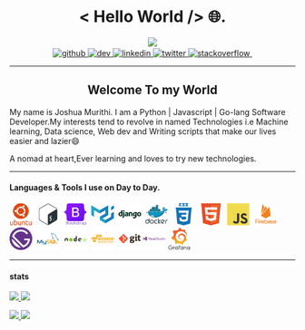 # <div id="header" align="center">< Hello World /> 🌐.
</div>

<div id="header" align="center">
  <img src="https://media.giphy.com/media/gjrYDwbjnK8x36xZIO/giphy.gif" height="300">
</div>
<div align="center">
  <a href="https://github.com/Murithijoshua">
    <img src='https://cdn.jsdelivr.net/npm/simple-icons@3.0.1/icons/github.svg' alt='github' height='40'>
  </a>
  <a href="https://dev.to/murithijoshua">
    <img src='https://cdn.jsdelivr.net/npm/simple-icons@3.0.1/icons/dev-dot-to.svg' alt='dev' height='40'>
  </a>
  <a href="https://www.linkedin.com/in/murithi-joshua-a82046103/">
    <img src='https://cdn.jsdelivr.net/npm/simple-icons@3.0.1/icons/linkedin.svg' alt='linkedin' height='40'>
  </a>
  <a href="https://twitter.com/dev_murithi">
    <img src='https://cdn.jsdelivr.net/npm/simple-icons@3.0.1/icons/twitter.svg' alt='twitter' height='40'>

  </a>
  <a href="https://stackoverflow.com/users/10429527/joshua-johns">
    <img src='https://cdn.jsdelivr.net/npm/simple-icons@3.0.1/icons/stackoverflow.svg' alt='stackoverflow' height='40'>
  </a>
  <img src="https://komarev.com/ghpvc/?username=Murithijoshua&style=flat-square&color=blue" alt=""/>
</div>


<hr>

## <div id="header" align="center"> Welcome To my World

   My name is Joshua Murithi. I am a Python | Javascript | Go-lang Software Developer.My interests tend to revolve in named Technologies i.e Machine learning, Data science, Web dev and Writing scripts that make our lives easier and lazier😄

   A nomad at heart,Ever learning and loves to try new technologies. 
</div>
<hr>

#### Languages & Tools I use on Day to Day.

<div>
  <img src="https://github.com/devicons/devicon/blob/master/icons/ubuntu/ubuntu-plain-wordmark.svg" title="Ubuntu"
    alt="Ubuntu" width="40" height="40" />&nbsp;
  <img src="https://github.com/devicons/devicon/blob/master/icons/bash/bash-original.svg" title="bash" alt="bash"
    width="40" height="40" />&nbsp;
  <img src="https://github.com/devicons/devicon/blob/master/icons/bootstrap/bootstrap-original-wordmark.svg"
    title="bootstrap" alt="bootstrap" width="40" height="40" />&nbsp;
  <img src="https://github.com/devicons/devicon/blob/master/icons/materialui/materialui-original.svg"
    title="Material UI" alt="Material UI" width="40" height="40" />&nbsp;
  <img src="https://github.com/devicons/devicon/blob/master/icons/django/django-plain-wordmark.svg" title="django"
    alt="django" width="40" height="40" />&nbsp;
  <img src="https://github.com/devicons/devicon/blob/master/icons/docker/docker-original-wordmark.svg" title="docker"
    alt="docker " width="40" height="40" />&nbsp;
  <img src="https://github.com/devicons/devicon/blob/master/icons/css3/css3-plain-wordmark.svg" title="CSS3" alt="CSS"
    width="40" height="40" />&nbsp;
  <img src="https://github.com/devicons/devicon/blob/master/icons/html5/html5-original.svg" title="HTML5" alt="HTML"
    width="40" height="40" />&nbsp;
  <img src="https://github.com/devicons/devicon/blob/master/icons/javascript/javascript-original.svg" title="JavaScript"
    alt="JavaScript" width="40" height="40" />&nbsp;
  <img src="https://github.com/devicons/devicon/blob/master/icons/firebase/firebase-plain-wordmark.svg" title="Firebase"
    alt="Firebase" width="40" height="40" />&nbsp;
  <img src="https://github.com/devicons/devicon/blob/master/icons/gatsby/gatsby-original.svg" title="Gatsby"
    alt="Gatsby" width="40" height="40" />&nbsp;
  <img src="https://github.com/devicons/devicon/blob/master/icons/mysql/mysql-original-wordmark.svg" title="MySQL"
    alt="MySQL" width="40" height="40" />&nbsp;
  <img src="https://github.com/devicons/devicon/blob/master/icons/nodejs/nodejs-original-wordmark.svg" title="NodeJS"
    alt="NodeJS" width="40" height="40" />&nbsp;
  <img
    src="https://github.com/devicons/devicon/blob/master/icons/amazonwebservices/amazonwebservices-plain-wordmark.svg"
    title="AWS" alt="AWS" width="40" height="40" />&nbsp;
  <img src="https://github.com/devicons/devicon/blob/master/icons/git/git-original-wordmark.svg" title="Git" **alt="Git"
    width="40" height="40" />
  <img src="https://github.com/devicons/devicon/blob/master/icons/visualstudio/visualstudio-plain-wordmark.svg"
    title="visualstudio" **alt="visualstudio" width="40" height="40" />
  <img src="https://github.com/devicons/devicon/blob/master/icons/grafana/grafana-original-wordmark.svg"
    title="visualstudio" **alt="grafana" width="40" height="40" />
</div>
<hr>

#### stats

<div align="flex">
  <a
    href="https://github-readme-stats.vercel.app/api?username=Murithijoshua&layout=compact&show_icons=true&count_private=true">
    <img
      src="https://github-readme-stats.vercel.app/api?username=Murithijoshua&layout=compact&show_icons=true&count_private=true" width="500">
  </a>
  <a href="https://github-readme-stats.vercel.app/api/wakatime?username=@Trikle&layout=compact">
    <img src="https://github-readme-stats.vercel.app/api/wakatime?username=@Trikle&layout=compact">
  </a>

   <a 
    href="https://github-readme-streak-stats.herokuapp.com/?user=Murithijoshua">
    <img
      src="https://github-readme-streak-stats.herokuapp.com/?user=Murithijoshua">
  </a>
   <a href="https://github-readme-stats.vercel.app/api/top-langs/?username=Murithijoshua&layout=compact">
    <img src="https://github-readme-stats.vercel.app/api/top-langs/?username=Murithijoshua&layout=compact" width="300">
  </a>
 
  <div>
